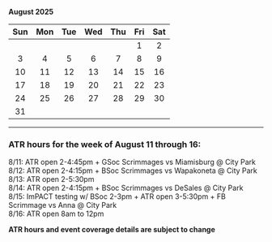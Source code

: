 **August 2025**

|Sun|Mon|Tue|Wed|Thu|Fri|Sat|
|:---:|:---:|:---:|:---:|:---:|:---:|:---:|
|   |   |   |   |   |1  |2  |
|3  |4  |5  |6  |7  |8  |9  |
|10 |11 |12 |13 |14 |15 |16 |
|17 |18 |19 |20 |21 |22 |23 |
|24 |25 |26 |27 |28 |29 |30 |
|31 |   |   |   |   |   |   |  

---  

### ATR hours for the week of August 11 through 16:  

8/11: ATR open 2-4:45pm + GSoc Scrimmages vs Miamisburg @ City Park  
8/12: ATR open 2-4:15pm + BSoc Scrimmages vs Wapakoneta @ City Park  
8/13: ATR open 2-5:30pm  
8/14: ATR open 2-4:15pm + BSoc Scrimmages vs DeSales @ City Park  
8/15: ImPACT testing w/ BSoc 2-3pm + ATR open 3-5:30pm + FB Scrimmage vs Anna @ City Park  
8/16: ATR open 8am to 12pm  

**ATR hours and event coverage details are subject to change**  

